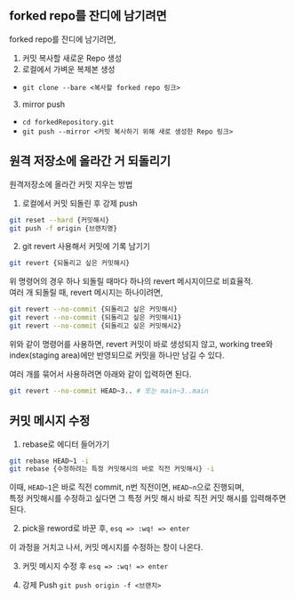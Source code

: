 ## forked repo를 잔디에 남기려면

forked repo를 잔디에 남기려면,

1. 커밋 복사할 새로운 Repo 생성
2. 로컬에서 가벼운 복제본 생성

- `git clone --bare <복사할 forked repo 링크>`

3. mirror push

- `cd forkedRepository.git`
- `git push --mirror <커밋 복사하기 위해 새로 생성한 Repo 링크>`

## 원격 저장소에 올라간 거 되돌리기

원격저장소에 올라간 커밋 지우는 방법

1. 로컬에서 커밋 되돌린 후 강제 push

```bash
git reset --hard {커밋해시}
git push -f origin {브랜치명}
```

2. git revert 사용해서 커밋에 기록 남기기

```bash
git revert {되돌리고 싶은 커밋해시}
```

위 명령어의 경우 하나 되돌릴 때마다 하나의 revert 메시지이므로 비효율적.<br>
여러 개 되돌릴 때, revert 메시지는 하나이려면,

```bash
git revert --no-commit {되돌리고 싶은 커밋해시}
git revert --no-commit {되돌리고 싶은 커밋해시1}
git revert --no-commit {되돌리고 싶은 커밋해시2}
```

위와 같이 명령어를 사용하면, revert 커밋이 바로 생성되지 않고, working tree와 index(staging area)에만 반영되므로 커밋을 하나만 남길 수 있다.

여러 개를 묶어서 사용하려면 아래와 같이 입력하면 된다.

```bash
git revert --no-commit HEAD~3.. # 또는 main~3..main
```

## 커밋 메시지 수정

1. rebase로 에디터 들어가기

```bash
git rebase HEAD~1 -i
git rebase {수정하려는 특정 커밋해시의 바로 직전 커밋해시} -i
```

이때, `HEAD~1`은 바로 직전 commit, n번 직전이면, `HEAD~n`으로 진행되며,<br>
특정 커밋해시를 수정하고 싶다면 그 특정 커밋 해시 바로 직전 커밋 해시를 입력해주면 된다.

2. pick을 reword로 바꾼 후, `esq => :wq! => enter`

이 과정을 거치고 나서, 커밋 메시지를 수정하는 창이 나온다.

3. 커밋 메시지 수정 후 `esq => :wq! => enter`

4. 강제 Push `git push origin -f <브랜치>`
